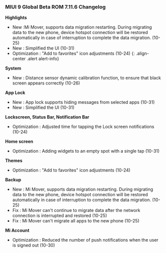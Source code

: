 ### MIUI 9 Global Beta ROM 7.11.6 Changelog

**Highlights**
- New :Mi Mover, supports data migration restarting. During migrating data to the new phone, device hotspot connection will be restored automatically in case of interruption to complete the data migration. (10-25)
- New : Simplified the UI (10-31)
- Optimization : "Add to favorites" icon adjustments (10-24)
{: .align-center .alert alert-info}

**System**
- New : Distance sensor dynamic calibration function, to ensure that black screen appears correctly (10-26)

**App Lock**
- New : App lock supports hiding messages from selected apps (10-31)
- New : Simplified the UI (10-31)

**Lockscreen, Status Bar, Notification Bar**
- Optimization : Adjusted time for tapping the Lock screen notifications (10-24)

**Home screen**
- Optimization : Adding widgets to an empty spot with a single tap (10-31)

**Themes**
- Optimization : "Add to favorites" icon adjustments (10-24)

**Backup**
- New : Mi Mover, supports data migration restarting. During migrating data to the new phone, device hotspot connection will be restored automatically in case of interruption to complete the data migration. (10-25)
- Fix : Mi Mover can't continue to migrate data after the network connection is interrupted and restored (10-25)
- Fix : Mi Mover can't migrate all apps to the new phone (10-25)

**Mi Account**
- Optimization : Reduced the number of push notifications when the user is signed out (10-30)